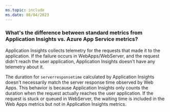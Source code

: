```yaml
---
ms.topic: include
ms.date: 08/04/2023
---
```


### What's the difference between standard metrics from Application Insights vs. Azure App Service metrics?

Application Insights collects telemetry for the requests that made it to the application. If the failure occurs in WebApps/WebServer, and the request didn't reach the user application, Application Insights doesn't have any telemetry about it.

The duration for `serverresponsetime` calculated by Application Insights doesn't necessarily match the server response time observed by Web Apps. This behavior is because Application Insights only counts the duration when the request actually reaches the user application. If the request is stuck or queued in WebServer, the waiting time is included in the Web Apps metrics but not in Application Insights metrics.
